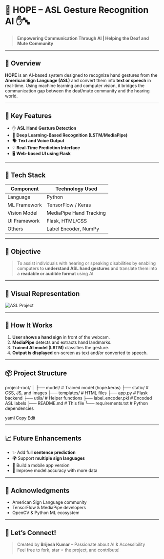 # 🤖 HOPE – ASL Gesture Recognition AI ✋🔤

> **Empowering Communication Through AI | Helping the Deaf and Mute Community**

---

## 🧠 Overview

**HOPE** is an AI-based system designed to recognize hand gestures from the **American Sign Language (ASL)** and convert them into **text or speech** in real-time. Using machine learning and computer vision, it bridges the communication gap between the deaf/mute community and the hearing world.

---

## 🌟 Key Features

- ✋ **ASL Hand Gesture Detection**
- 🧠 **Deep Learning-Based Recognition (LSTM/MediaPipe)**
- 🗣️ **Text and Voice Output**
- 💡 **Real-Time Prediction Interface**
- 🖥️ **Web-based UI using Flask**

---

## 🔧 Tech Stack

| Component       | Technology Used         |
|----------------|--------------------------|
| Language        | Python                   |
| ML Framework    | TensorFlow / Keras       |
| Vision Model    | MediaPipe Hand Tracking  |
| UI Framework    | Flask, HTML/CSS          |
| Others          | Label Encoder, NumPy     |

---

## 🎯 Objective

> To assist individuals with hearing or speaking disabilities by enabling computers to **understand ASL hand gestures** and translate them into a **readable or audible format** using AI.

---

## 📸 Visual Representation

![ASL Project](./assets/cover_asl.png)

---

## 🚀 How It Works

1. **User shows a hand sign** in front of the webcam.
2. **MediaPipe** detects and extracts hand landmarks.
3. **Trained AI model (LSTM)** classifies the gesture.
4. **Output is displayed** on-screen as text and/or converted to speech.

---

## 📦 Project Structure

project-root/
│
├── model/ # Trained model (hope.keras)
├── static/ # CSS, JS, and images
├── templates/ # HTML files
├── app.py # Flask backend
├── utils/ # Helper functions
├── label_encoder.pkl # Encoded ASL labels
├── README.md # This file
└── requirements.txt # Python dependencies

yaml
Copy
Edit

---

## 📈 Future Enhancements

- ✨ Add full **sentence prediction**
- 🌍 Support **multiple sign languages**
- 📱 Build a mobile app version
- 🧪 Improve model accuracy with more data

---

## 🙌 Acknowledgments

- American Sign Language community
- TensorFlow & MediaPipe developers
- OpenCV & Python ML ecosystem

---

## 🤝 Let’s Connect!

> Created by **Brijesh Kumar** – Passionate about AI & Accessibility  
> Feel free to fork, star ⭐ the project, and contribute!
